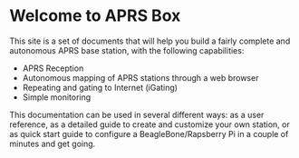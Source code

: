 # Welcome to APRS Box

This site is a set of documents that will help you build a fairly complete and autonomous APRS base station, with the following capabilities:

- APRS Reception
- Autonomous mapping of APRS stations through a web browser
- Repeating and gating to Internet (iGating)
- Simple monitoring

This documentation can be used in several different ways: as a user reference, as a detailed guide to create and customize your own station, or as quick start guide to configure a BeagleBone/Rapsberry Pi in a couple of minutes and get going.